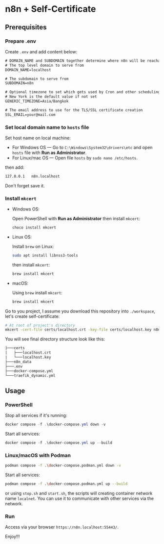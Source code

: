 # n8n + Self-Certificate

## Prerequisites

### Prepare .env

Create `.env` and add content below:

```txt
# DOMAIN_NAME and SUBDOMAIN together determine where n8n will be reachable from
# The top level domain to serve from
DOMAIN_NAME=localhost

# The subdomain to serve from
SUBDOMAIN=n8n

# Optional timezone to set which gets used by Cron and other scheduling nodes
# New York is the default value if not set
GENERIC_TIMEZONE=Asia/Bangkok

# The email address to use for the TLS/SSL certificate creation
SSL_EMAIL=your@mail.com
```

### Set local domain name to `hosts` file

Set host name on local machine:

- For Windows OS — Go to `C:\Windows\System32\drivers\etc` and open `hosts` file with **Run as Administrator**.
- For Linux/mac OS — Open file `hosts` by `sudo nano /etc/hosts`.

then add:

```txt
127.0.0.1   n8n.localhost
```

Don't forget save it.

### Install `mkcert`

- Windows OS:

    Open PowerShell with **Run as Administrator** then install `mkcert`:

    ```ps1
    choco install mkcert
    ```

- Linux OS:

    Install `brew` on Linux:

    ```sh
    sudo apt install libnss3-tools
    ```

    then install `mkcert`:

    ```sh
    brew install mkcert
    ```

- macOS:

    Using `brew` install `mkcert`:

    ```sh
    brew install mkcert
    ```

Go to you project, I assume you download this repository into `./workspace`, let's create self-certificate:

```sh
# At root of project's directory
mkcert -cert-file certs/localhost.crt -key-file certs/localhost.key n8n.localhost
```

You will see final directory structure look like this:

```txt
├───certs
|   ├───localhost.crt
|   └───localhost.key
├───n8n_data
├───.env
├───docker-compose.yml
└───traefik_dynamic.yml
```

## Usage

### PowerShell

Stop all services if it's running:

```ps1
docker compose -f .\docker-compose.yml down -v
```

Start all services:

```ps1
docker compose -f .\docker-compose.yml up --build
```

### Linux/macOS with Podman

```sh
podman compose -f .\docker-compose.podman.yml down -v
```

Start all services:

```sh
podman compose -f .\docker-compose.podman.yml up --build
```

or using `stop.sh` and `start.sh`, the scripts will creating container network name `localnet`. You can use it to communicate with other services via the network.

### Run

Access via your browser `https://n8n.localhost:55443/`.

Enjoy!!!
